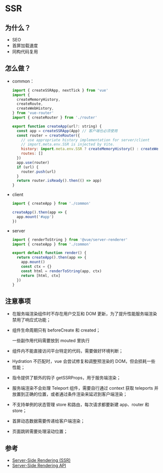 # SSR

## 为什么？

- SEO
- 首屏加载速度
- 同构代码复用

## 怎么做？

- common：

    ```js
    import { createSSRApp, nextTick } from 'vue'
    import {
      createMemoryHistory,
      createRoute,
      createWebHistory,
    } from 'vue-router'
    import { createRouter } from './router'

    export function createApp(url?: string) {
      const app = createSSRApp(App) // 客户端也必须使用
      const router = createRouter({
        // use appropriate history implementation for server/client
        // import.meta.env.SSR is injected by Vite.
        history: import.meta.env.SSR ? createMemoryHistory() : createWebHistory(),
        routes: []
      })
      app.use(router)
      if (url) {
        router.push(url)
      }
      return router.isReady().then(() => app)
    }
    ```

- client

    ```js
    import { createApp } from './common'

    createApp().then(app => {
      app.mount('#app')
    })
    ```

- server

    ```js
    import { renderToString } from '@vue/server-renderer'
    import { createApp } from './common'

    export default function render() {
      return createApp().then(app => {
        app.mount()
        const ctx = {}
        const html = renderToString(app, ctx)
        return [html, ctx]
      })
    }
    ```

## 注意事项

- 在服务端渲染组件时不存在用户交互和 DOM 更新，为了提升性能服务端渲染禁用了响应式功能；
- 组件生命周期只有 beforeCreate 和 created；

    一些副作用代码需要放到 mouted 里执行

- 组件内不能直接访问平台特定的代码，需要做好环境判断；
- Hydration 不匹配时，vue 会尝试修复和调整预渲染的 DOM，但会损耗一些性能；
- 指令提供了额外的钩子 getSSRProps，用于服务端渲染；
- 服务端渲染不会处理 Teleport 组件，需要自行通过 context 获取 teleports 并放置到正确的位置，或者通过条件渲染来延迟到客户端渲染；
- 不支持单例的状态管理 store 和路由，每次请求都要新建 app、router 和 store；
- 首屏动态数据需要传递给客户端渲染；
- 页面跳转需要处理滚动位置；

## 参考

- [Server-Side Rendering (SSR)](https://vuejs.org/guide/scaling-up/ssr.html)
- [Server-Side Rendering API](https://vuejs.org/api/ssr.html)
